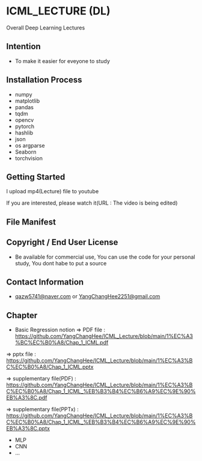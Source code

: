 # **ICML_LECTURE (DL)**
Overall Deep Learning Lectures
## **Intention**
* To make it easier for eveyone to study
## Installation Process
* numpy
* matplotlib
* pandas
* tqdm
* opencv
* pytorch
* hashlib
* json
* os argparse
* Seaborn
* torchvision
## Getting Started
I upload mp4(Lecture) file to youtube

If you are interested, please watch it(URL : The video is being edited)

## File Manifest
## Copyright / End User License
* Be available for commercial use, You can use the code for your personal study, You dont habe to put a source
## Contact Information
* qazw5741@naver.com or YangChangHee2251@gmail.com
## **Chapter**
* Basic Regression notion
=> PDF file : https://github.com/YangChangHee/ICML_Lecture/blob/main/1%EC%A3%BC%EC%B0%A8/Chap_1_ICML.pdf 

=> pptx file : https://github.com/YangChangHee/ICML_Lecture/blob/main/1%EC%A3%BC%EC%B0%A8/Chap_1_ICML.pptx

=> supplementary file(PDF) : https://github.com/YangChangHee/ICML_Lecture/blob/main/1%EC%A3%BC%EC%B0%A8/Chap_1_ICML_%EB%B3%B4%EC%B6%A9%EC%9E%90%EB%A3%8C.pdf

=> supplementary file(PPTx) : https://github.com/YangChangHee/ICML_Lecture/blob/main/1%EC%A3%BC%EC%B0%A8/Chap_1_ICML_%EB%B3%B4%EC%B6%A9%EC%9E%90%EB%A3%8C.pptx

* MLP
* CNN
* ...

